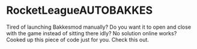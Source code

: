 # RocketLeagueAUTOBAKKES
Tired of launching Bakkesmod manually? Do you want it to open and close with the game instead of sitting there idly? No solution online works? Cooked up this piece of code just for you. Check this out.
